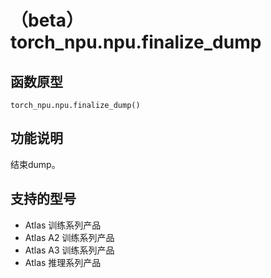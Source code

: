 # （beta）torch_npu.npu.finalize_dump

## 函数原型

```
torch_npu.npu.finalize_dump()
```

## 功能说明

结束dump。

## 支持的型号

- <term>Atlas 训练系列产品</term>
- <term>Atlas A2 训练系列产品</term>
- <term>Atlas A3 训练系列产品</term>
- <term>Atlas 推理系列产品</term>

